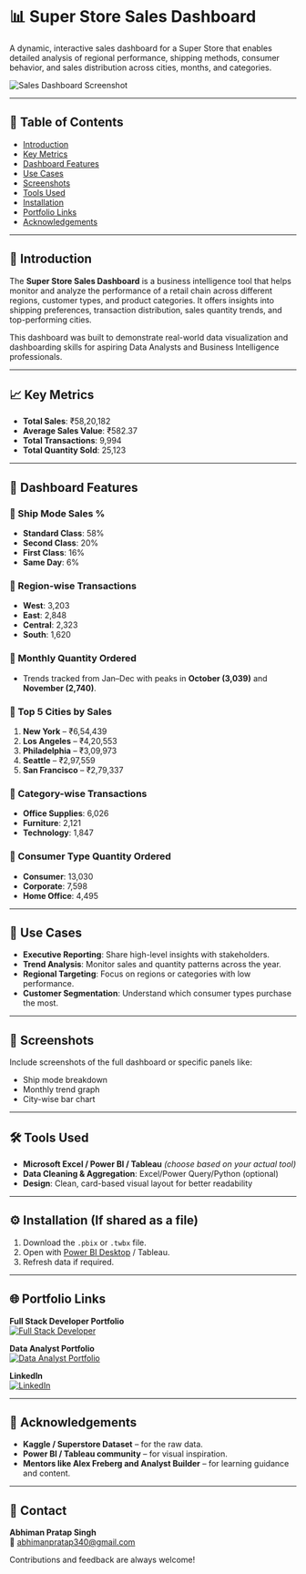 # 📊 Super Store Sales Dashboard

A dynamic, interactive sales dashboard for a Super Store that enables detailed analysis of regional performance, shipping methods, consumer behavior, and sales distribution across cities, months, and categories.

![Sales Dashboard Screenshot](./)


---

## 📌 Table of Contents

- [Introduction](#introduction)
- [Key Metrics](#key-metrics)
- [Dashboard Features](#dashboard-features)
- [Use Cases](#use-cases)
- [Screenshots](#screenshots)
- [Tools Used](#tools-used)
- [Installation](#installation)
- [Portfolio Links](#portfolio-links)
- [Acknowledgements](#acknowledgements)

---

## 🧩 Introduction

The **Super Store Sales Dashboard** is a business intelligence tool that helps monitor and analyze the performance of a retail chain across different regions, customer types, and product categories. It offers insights into shipping preferences, transaction distribution, sales quantity trends, and top-performing cities.

This dashboard was built to demonstrate real-world data visualization and dashboarding skills for aspiring Data Analysts and Business Intelligence professionals.

---

## 📈 Key Metrics

- **Total Sales**: ₹58,20,182
- **Average Sales Value**: ₹582.37
- **Total Transactions**: 9,994
- **Total Quantity Sold**: 25,123

---

## 🚀 Dashboard Features

### 🔹 Ship Mode Sales %

- **Standard Class**: 58%
- **Second Class**: 20%
- **First Class**: 16%
- **Same Day**: 6%

### 🔹 Region-wise Transactions

- **West**: 3,203
- **East**: 2,848
- **Central**: 2,323
- **South**: 1,620

### 🔹 Monthly Quantity Ordered

- Trends tracked from Jan–Dec with peaks in **October (3,039)** and **November (2,740)**.

### 🔹 Top 5 Cities by Sales

1. **New York** – ₹6,54,439
2. **Los Angeles** – ₹4,20,553
3. **Philadelphia** – ₹3,09,973
4. **Seattle** – ₹2,97,559
5. **San Francisco** – ₹2,79,337

### 🔹 Category-wise Transactions

- **Office Supplies**: 6,026
- **Furniture**: 2,121
- **Technology**: 1,847

### 🔹 Consumer Type Quantity Ordered

- **Consumer**: 13,030
- **Corporate**: 7,598
- **Home Office**: 4,495

---

## 🧠 Use Cases

- **Executive Reporting**: Share high-level insights with stakeholders.
- **Trend Analysis**: Monitor sales and quantity patterns across the year.
- **Regional Targeting**: Focus on regions or categories with low performance.
- **Customer Segmentation**: Understand which consumer types purchase the most.

---

## 📸 Screenshots

Include screenshots of the full dashboard or specific panels like:
- Ship mode breakdown
- Monthly trend graph
- City-wise bar chart

---

## 🛠 Tools Used

- **Microsoft Excel / Power BI / Tableau** *(choose based on your actual tool)*
- **Data Cleaning & Aggregation**: Excel/Power Query/Python (optional)
- **Design**: Clean, card-based visual layout for better readability

---

## ⚙️ Installation (If shared as a file)

1. Download the `.pbix` or `.twbx` file.
2. Open with [Power BI Desktop](https://powerbi.microsoft.com/en-us/desktop/) / Tableau.
3. Refresh data if required.

---

## 🌐 Portfolio Links

**Full Stack Developer Portfolio**  
[![Full Stack Developer](https://img.shields.io/badge/Full_Stack_Portfolio-000?style=for-the-badge&logo=ko-fi&logoColor=white)](https://abhimanpratapsingh.netlify.app/)

**Data Analyst Portfolio**  
[![Data Analyst Portfolio](https://img.shields.io/badge/Data_Analyst_Portfolio-000?style=for-the-badge&logo=ko-fi&logoColor=white)](https://abhiman-the-analyst.netlify.app/)

**LinkedIn**  
[![LinkedIn](https://img.shields.io/badge/LinkedIn-0A66C2?style=for-the-badge&logo=linkedin&logoColor=white)](https://www.linkedin.com/in/abhiman-pratap-singh-218b27222/)

---

## 🙏 Acknowledgements

- **Kaggle / Superstore Dataset** – for the raw data.
- **Power BI / Tableau community** – for visual inspiration.
- **Mentors like Alex Freberg and Analyst Builder** – for learning guidance and content.

---

## 📩 Contact

**Abhiman Pratap Singh**  
📧 abhimanpratap340@gmail.com

Contributions and feedback are always welcome!
